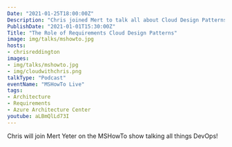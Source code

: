 ```yaml
---
Date: "2021-01-25T18:00:00Z"
Description: "Chris joined Mert to talk all about Cloud Design Patterns, the Azure Architecture Center, Cloud Project Design Best Practices and Challenges in Cloud Development."
PublishDate: "2021-01-01T15:30:00Z"
Title: "The Role of Requirements Cloud Design Patterns"
image: img/talks/mshowto.jpg
hosts:
- chrisreddington
images:
- img/talks/mshowto.jpg
- img/cloudwithchris.png
talkType: "Podcast"
eventName: "MSHowTo Live"
tags:
- Architecture
- Requirements
- Azure Architecture Center
youtube: aLBmQlLd73I
---
```

Chris will join Mert Yeter on the MSHowTo show talking all things DevOps!